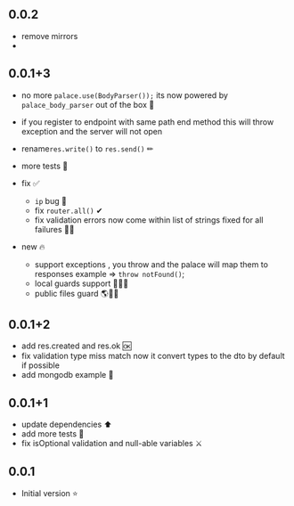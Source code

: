 ## 0.0.2

- remove mirrors
-

## 0.0.1+3

- no more `palace.use(BodyParser());` its now powered by `palace_body_parser` out of the box 🎁
- if you register to endpoint with same path end method this will throw exception and the server will not open
- rename`res.write()` to `res.send()` ✏
- more tests 🧪
- fix ✅

  - `ip` bug 🐛
  - fix `router.all()` ✔
  - fix validation errors now come within list of strings fixed for all failures 📃❌

- new 🔥
  - support exceptions , you throw and the palace will map them to responses example => `throw notFound()`;
  - local guards support 🚪💂‍♂️
  - public files guard 🌎💂‍♂️

## 0.0.1+2

- add res.created and res.ok 🆗
- fix validation type miss match now it convert types to the dto by default if possible
- add mongodb example 🗿

## 0.0.1+1

- update dependencies ⬆
- add more tests 🧪
- fix isOptional validation and null-able variables ⚔

## 0.0.1

- Initial version ⭐
